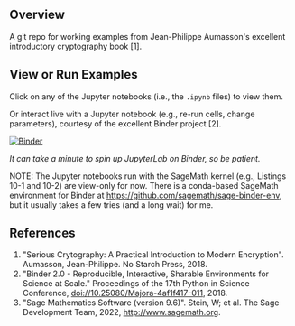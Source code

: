 ## Overview
A git repo for working examples from Jean-Philippe Aumasson's excellent introductory cryptography book [1].

## View or Run Examples
Click on any of the Jupyter notebooks (i.e., the `.ipynb` files) to view them.

Or interact live with a Jupyter notebook (e.g., re-run cells, change parameters), courtesy of the excellent Binder project [2]. 

[![Binder](https://mybinder.org/badge_logo.svg)](https://mybinder.org/v2/gh/jelaiw/serious-cryptography-examples/HEAD)

*It can take a minute to spin up JupyterLab on Binder, so be patient.*

NOTE: The Jupyter notebooks run with the SageMath kernel (e.g., Listings 10-1 and 10-2) are view-only for now. There is a conda-based SageMath environment for Binder at https://github.com/sagemath/sage-binder-env, but it usually takes a few tries (and a long wait) for me.

## References
1. "Serious Crytography: A Practical Introduction to Modern Encryption". Aumasson, Jean-Philippe. No Starch Press, 2018.
2. "Binder 2.0 - Reproducible, Interactive, Sharable Environments for Science at Scale." Proceedings of the 17th Python in Science Conference, [doi://10.25080/Majora-4af1f417-011](https://doi.org/10.25080/Majora-4af1f417-011), 2018.
3. "Sage Mathematics Software (version 9.6)". Stein, W; et al. The Sage Development Team, 2022, http://www.sagemath.org.
